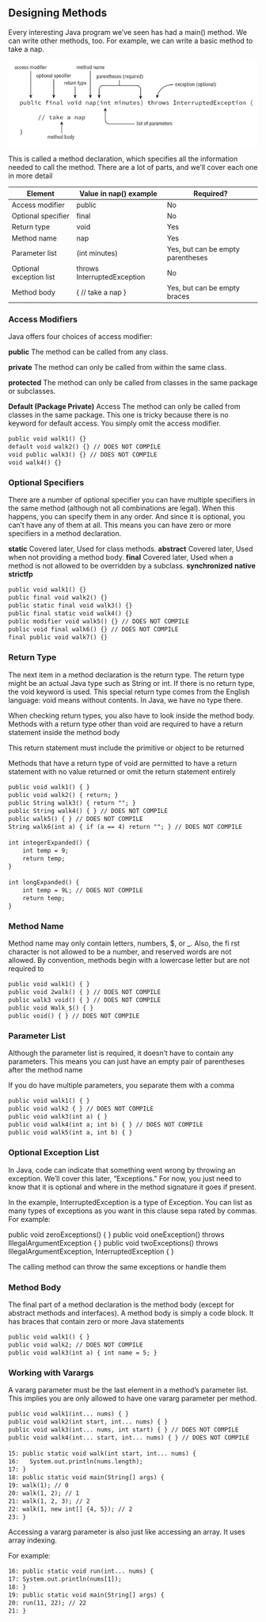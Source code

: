 ## Designing Methods

Every interesting Java program we’ve seen has had a main() method. 
We can write other methods, too. For example, we can write a basic method to take a nap.

![Alt text](https://github.com/padmanaresh1986/java_training/blob/main/Core_Java/images/2022-06-19_18-19-11.png)

This is called a method declaration, which specifies all the information needed to call
the method. There are a lot of parts, and we’ll cover each one in more detail

| Element | Value in nap() example   | Required? | 
|------| ----------- | ----------- | 
| Access modifier | public  | No |
| Optional specifier | final  | No   |
| Return type  |  void |  Yes  |
| Method name | nap  |  Yes  |
| Parameter list | (int minutes)  |  Yes, but can be empty parentheses  |
| Optional exception list | throws InterruptedException  | No   |
| Method body | { // take a nap }  | Yes, but can be empty braces   |

### Access Modifiers

Java offers four choices of access modifier:

**public** The method can be called from any class.

**private** The method can only be called from within the same class.

**protected** The method can only be called from classes in the same package or subclasses.

**Default (Package Private)** Access The method can only be called from classes in the same
package. This one is tricky because there is no keyword for default access. You simply omit
the access modifier.

    public void walk1() {}
    default void walk2() {} // DOES NOT COMPILE
    void public walk3() {} // DOES NOT COMPILE
    void walk4() {}

### Optional Specifiers

There are a number of optional specifier
you can have multiple specifiers in the same method (although not all combinations are legal). When this happens,
you can specify them in any order. And since it is optional, you can’t have any of them at
all. This means you can have zero or more specifiers in a method declaration.

**static** Covered later, Used for class methods.
**abstract** Covered later, Used when not providing a method body.
**final** Covered later, Used when a method is not allowed to be overridden by a subclass.
**synchronized**
**native** 
**strictfp**

    public void walk1() {}
    public final void walk2() {}
    public static final void walk3() {}
    public final static void walk4() {}
    public modifier void walk5() {} // DOES NOT COMPILE
    public void final walk6() {} // DOES NOT COMPILE
    final public void walk7() {}

### Return Type

The next item in a method declaration is the return type. The return type might be an
actual Java type such as String or int. If there is no return type, the void keyword is used.
This special return type comes from the English language: void means without contents. In
Java, we have no type there.

When checking return types, you also have to look inside the method body. Methods
with a return type other than void are required to have a return statement inside the
method body

This return statement must include the primitive or object to be returned

Methods that have a return type of void are permitted to have a return statement with no
value returned or omit the return statement entirely

    public void walk1() { }
    public void walk2() { return; }
    public String walk3() { return ""; }
    public String walk4() { } // DOES NOT COMPILE
    public walk5() { } // DOES NOT COMPILE
    String walk6(int a) { if (a == 4) return ""; } // DOES NOT COMPILE

    int integerExpanded() {
        int temp = 9;
        return temp;    
    }

    int longExpanded() {
        int temp = 9L; // DOES NOT COMPILE
        return temp;
    }

### Method Name

Method name may only contain letters, numbers, $, or _.
Also, the fi rst character is not allowed to be a number, and reserved words are not allowed.
By convention, methods begin with a lowercase letter but are not required to

    public void walk1() { }
    public void 2walk() { } // DOES NOT COMPILE
    public walk3 void() { } // DOES NOT COMPILE
    public void Walk_$() { }
    public void() { } // DOES NOT COMPILE

### Parameter List

Although the parameter list is required, it doesn’t have to contain any parameters. This
means you can just have an empty pair of parentheses after the method name

If you do have multiple parameters, you separate them with a comma

    public void walk1() { }
    public void walk2 { } // DOES NOT COMPILE
    public void walk3(int a) { }
    public void walk4(int a; int b) { } // DOES NOT COMPILE
    public void walk5(int a, int b) { }

### Optional Exception List

In Java, code can indicate that something went wrong by throwing an exception. We’ll cover
this later, “Exceptions.” For now, you just need to know that it is optional and
where in the method signature it goes if present.

In the example, InterruptedException is a type of Exception. You can list as many types of exceptions as you want in this clause sepa rated by commas. For example:

public void zeroExceptions() { }
public void oneException() throws IllegalArgumentException { }
public void twoExceptions() throws IllegalArgumentException, InterruptedException { }

The calling method can throw the same exceptions or handle them

### Method Body

The final part of a method declaration is the method body (except for abstract methods and interfaces). 
A method body is simply a code block. It has braces that contain zero or more Java statements

    public void walk1() { }
    public void walk2; // DOES NOT COMPILE
    public void walk3(int a) { int name = 5; }

### Working with Varargs

A vararg parameter must be the last element in a method’s parameter list. This implies you are only allowed to
have one vararg parameter per method.

    public void walk1(int... nums) { }
    public void walk2(int start, int... nums) { }
    public void walk3(int... nums, int start) { } // DOES NOT COMPILE
    public void walk4(int... start, int... nums) { } // DOES NOT COMPILE

    15: public static void walk(int start, int... nums) {
    16:   System.out.println(nums.length);
    17: }
    18: public static void main(String[] args) {
    19: walk(1); // 0
    20: walk(1, 2); // 1
    21: walk(1, 2, 3); // 2
    22: walk(1, new int[] {4, 5}); // 2
    23: }

Accessing a vararg parameter is also just like accessing an array. It uses array indexing.

For example:

    16: public static void run(int... nums) {
    17: System.out.println(nums[1]);
    18: }
    19: public static void main(String[] args) {
    20: run(11, 22); // 22
    21: }

